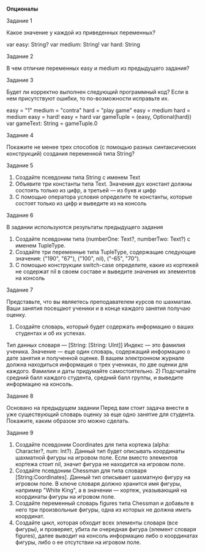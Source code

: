 **Опционалы**

Задание 1

Какое значение у каждой из приведенных переменных?

var easy: String?
var medium: String!
var hard: String

Задание 2

В чем отличие переменных easy и medium из предыдущего задания?

Задание 3

Будет ли корректно выполнен следующий программный код? Если в нем присутствуют ошибки, то по-возможности исправьте их.

easy = "1"
medium = "contra"
hard = "play game"
easy = medium
hard = medium
easy = hard!
easy = hard
var gameTuple = (easy, Optional(hard))
var gameText: String = gameTuple.0

Задание 4

Покажите не менее трех способов (с помощью разных синтаксических конструкций) создания переменной типа String?

Задание 5

1) Создайте псевдоним типа String с именем Text
2) Объявите три константы типа Text. Значения дух констант должны состоять только из цифр, а третьей — из букв и цифр
3) С помощью оператора условия определите те константы, которые состоят только из цифр и выведите из на консоль

Задание 6

В задании используются результаты предыдущего задания
1) Создайте псевдоним типа (numberOne: Text?, numberTwo: Text?) с именем TupleType.
2) Создайте три переменные типа TupleType, содержащие следующие значения: ("190", "67"), ("100", nil), ("-65", "70").
3) С помощью конструкции switch-case определите, какие из кортежей не содержат nil в своем составе и выведите значения их элементов на консоль

Задание 7

Представьте, что вы являетесь преподавателем курсов по шахматам. Ваши занятия посещают ученики и в конце каждого занятия получаю оценку.
1) Создайте словарь, который будет содержать информацию о ваших студентах и об их успехах.

Тип данных словаря — [String: [String: UInt]]
Индекс — это фамилия ученика.
Значение — еще один словарь, содержащий информацию о дате занятия и полученной оценке.
В вашем электронном журнале должна находиться информация о трех учениках, по две оценки для каждого. Фамилии и даты придумайте самостоятельно.
2) Подсчитайте средний балл каждого студента, средний балл группы, и выведите информацию на консоль.

Задание 8

Основано на предыдущем задании
Перед вам стоит задача внести в уже существующий словарь оценку за еще одно занятие для студента. Покажите, каким образом это можно сделать.

Задание 9

1) Создайте псевдоним Coordinates для типа кортежа (alpha: Character?, num: Int?). Данный тип будет описывать координаты шахматной фигуры на игровом поле. Если вместо элементов кортежа стоит nil, значит фигура не находится на игровом поле.
2) Создайте псевдоним Chessman для типа словаря [String:Coordinates]. Данный тип описывает шахматную фигуру на игровом поле. В ключе словаря должно хранится имя фигуры, например "White King", а в значении — кортеж, указывающий на координаты фигуры на игровом поле.
3) Создайте переменный словарь figures типа Chessman и добавьте в него три произвольные фигуры, одна из которых не должна иметь координат.
4) Создайте цикл, которая обходит всех элементы словаря (все фигуры), и проверяет, убита ли очередная фигура (элемент словаря figures), далее выводит на консоль информацию либо о координатах фигуры, либо о ее отсутствии на игровом поле.
